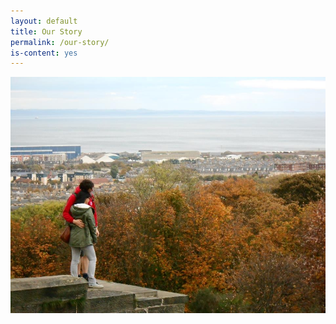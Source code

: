 ```yaml
---
layout: default
title: Our Story
permalink: /our-story/
is-content: yes
---
```

![Us in Edinburgh](/images/us-edinburgh.jpg)
